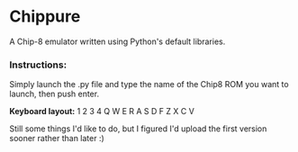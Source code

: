 # Chippure
A Chip-8 emulator written using Python's default libraries.

### Instructions:

Simply launch the .py file and type the name of the Chip8 ROM you want to launch, then push enter.

**Keyboard layout:**
  1 2 3 4
  Q W E R
  A S D F
  Z X C V
  
Still some things I'd like to do, but I figured I'd upload the first version sooner rather than later :)
